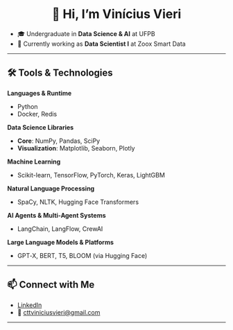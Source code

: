 <center>

# 👋 Hi, I’m Vinícius Vieri

</center>

- 🎓 Undergraduate in **Data Science & AI** at UFPB  
- 💼 Currently working as **Data Scientist I** at Zoox Smart Data  

---

## 🛠 Tools & Technologies

**Languages & Runtime**  
- Python  
- Docker, Redis  

**Data Science Libraries**  
- **Core**: NumPy, Pandas, SciPy 
- **Visualization**: Matplotlib, Seaborn, Plotly 

**Machine Learning**  
- Scikit-learn, TensorFlow, PyTorch, Keras, LightGBM

**Natural Language Processing**  
- SpaCy, NLTK, Hugging Face Transformers  

**AI Agents & Multi-Agent Systems**  
- LangChain, LangFlow, CrewAI  

**Large Language Models & Platforms**  
- GPT‑X, BERT, T5, BLOOM (via Hugging Face)  

---

## 📫 Connect with Me

- [LinkedIn](https://www.linkedin.com/in/viniciusvieri/)  
- 📧 cttviniciusvieri@gmail.com  

---
